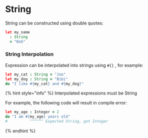 # String

String can be constructed using double quotes:

```coffeescript
let my_name
  : String
  = "Bob"
```

### String Interpolation

Expression can be interpolated into strings using `#{}` , for example:

```coffeescript
let my_cat : String = "Joo"
let my_dog : String = "Bibi"
do "I like #{my_cat} and #{my_dog}"
```

{% hint style="info" %}
Interpolated expressions must be String

For example, the following code will result in compile error:

```coffeescript
let my_age : Integer = 2
do "I am #{my_age} years old"
#          ^^^^^^ Expected String, got Integer
```
{% endhint %}

